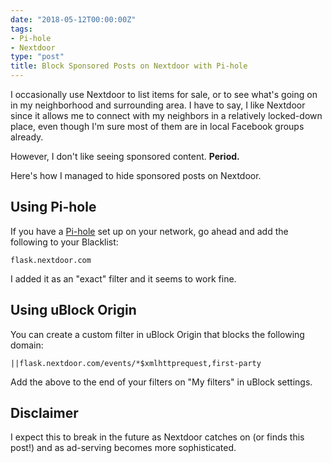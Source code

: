 ```yaml
---
date: "2018-05-12T00:00:00Z"
tags:
- Pi-hole
- Nextdoor
type: "post"
title: Block Sponsored Posts on Nextdoor with Pi-hole
---
```


I occasionally use Nextdoor to list items for sale, or to see what's
going on in my neighborhood and surrounding area. I have to say, I like
Nextdoor since it allows me to connect with my neighbors in a relatively
locked-down place, even though I'm sure most of them are in local
Facebook groups already.

However, I don't like seeing sponsored content. **Period.**

Here's how I managed to hide sponsored posts on Nextdoor.

## Using Pi-hole

If you have a [Pi-hole][pi-hole] set up on your network, go ahead and
add the following to your Blacklist:

    flask.nextdoor.com

I added it as an "exact" filter and it seems to work fine.

[pi-hole]: https://pi-hole.net

## Using uBlock Origin

You can create a custom filter in uBlock Origin that blocks the
following domain:

    ||flask.nextdoor.com/events/*$xmlhttprequest,first-party

Add the above to the end of your filters on "My filters" in uBlock
settings.

## Disclaimer

I expect this to break in the future as Nextdoor catches on (or finds
this post!) and as ad-serving becomes more sophisticated.
